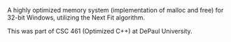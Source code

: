 A highly optimized memory system (implementation of malloc and free)
for 32-bit Windows, utilizing the Next Fit algorithm.

This was part of CSC 461 (Optimized C++) at DePaul University.
